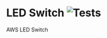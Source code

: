 # LED Switch ![Tests](https://github.com/alexbigkid/qwk.ledSwitch/actions/workflows/pipeline.yml/badge.svg)
AWS LED Switch

